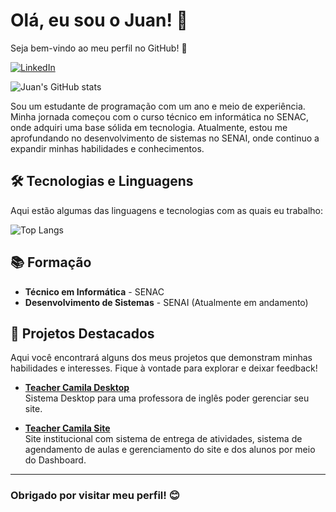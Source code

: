 # Olá, eu sou o Juan! 👋

Seja bem-vindo ao meu perfil no GitHub! 🚀

[![LinkedIn](https://img.shields.io/badge/LinkedIn-0A66C2?style=for-the-badge&logo=linkedin&logoColor=white)](https://www.linkedin.com/in/juanpedrof/)

![Juan's GitHub stats](https://github-readme-stats.vercel.app/api?username=juanpfr&show_icons=true)

Sou um estudante de programação com um ano e meio de experiência. Minha jornada começou com o curso técnico em informática no SENAC, onde adquiri uma base sólida em tecnologia. Atualmente, estou me aprofundando no desenvolvimento de sistemas no SENAI, onde continuo a expandir minhas habilidades e conhecimentos.

## 🛠️ Tecnologias e Linguagens

Aqui estão algumas das linguagens e tecnologias com as quais eu trabalho:

![Top Langs](https://github-readme-stats.vercel.app/api/top-langs/?username=juanpfr&size_weight=0.5&count_weight=0.5)

## 📚 Formação

- **Técnico em Informática** - SENAC
- **Desenvolvimento de Sistemas** - SENAI (Atualmente em andamento)

## 🌟 Projetos Destacados

Aqui você encontrará alguns dos meus projetos que demonstram minhas habilidades e interesses. Fique à vontade para explorar e deixar feedback!

- [**Teacher Camila Desktop**](https://github.com/juanpfr/teacherCamilaDesktop)  
  Sistema Desktop para uma professora de inglês poder gerenciar seu site.

- [**Teacher Camila Site**](https://github.com/juanpfr/teacherCamilaSite)  
  Site institucional com sistema de entrega de atividades, sistema de agendamento de aulas e gerenciamento do site e dos alunos por meio do Dashboard.

---

### Obrigado por visitar meu perfil! 😊
